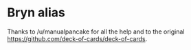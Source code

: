 # Bryn alias
Thanks to /u/manualpancake for all the help and to the original https://github.com/deck-of-cards/deck-of-cards. 
